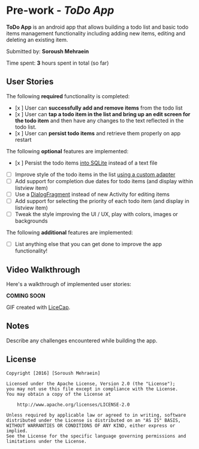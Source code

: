 # Pre-work - *ToDo App*

**ToDo App** is an android app that allows building a todo list and basic todo items management functionality including adding new items, editing and deleting an existing item.

Submitted by: **Soroush Mehraein**

Time spent: **3** hours spent in total (so far)

## User Stories

The following **required** functionality is completed:

* [x ] User can **successfully add and remove items** from the todo list
* [x ] User can **tap a todo item in the list and bring up an edit screen for the todo item** and then have any changes to the text reflected in the todo list.
* [x ] User can **persist todo items** and retrieve them properly on app restart

The following **optional** features are implemented:

* [x ] Persist the todo items [into SQLite](http://guides.codepath.com/android/Persisting-Data-to-the-Device#sqlite) instead of a text file
* [  ] Improve style of the todo items in the list [using a custom adapter](http://guides.codepath.com/android/Using-an-ArrayAdapter-with-ListView)
* [  ] Add support for completion due dates for todo items (and display within listview item)
* [  ] Use a [DialogFragment](http://guides.codepath.com/android/Using-DialogFragment) instead of new Activity for editing items
* [  ] Add support for selecting the priority of each todo item (and display in listview item)
* [  ] Tweak the style improving the UI / UX, play with colors, images or backgrounds

The following **additional** features are implemented:

* [  ] List anything else that you can get done to improve the app functionality!

## Video Walkthrough

Here's a walkthrough of implemented user stories:

**COMING SOON**

GIF created with [LiceCap](http://www.cockos.com/licecap/).

## Notes

Describe any challenges encountered while building the app.

## License

    Copyright [2016] [Soroush Mehraein]

    Licensed under the Apache License, Version 2.0 (the "License");
    you may not use this file except in compliance with the License.
    You may obtain a copy of the License at

        http://www.apache.org/licenses/LICENSE-2.0

    Unless required by applicable law or agreed to in writing, software
    distributed under the License is distributed on an "AS IS" BASIS,
    WITHOUT WARRANTIES OR CONDITIONS OF ANY KIND, either express or implied.
    See the License for the specific language governing permissions and
    limitations under the License.
